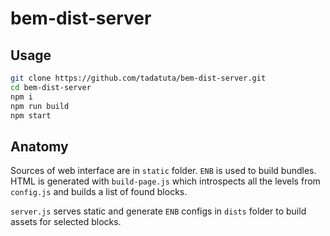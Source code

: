 # bem-dist-server

## Usage

```sh
git clone https://github.com/tadatuta/bem-dist-server.git
cd bem-dist-server
npm i
npm run build
npm start
```

## Anatomy

Sources of web interface are in `static` folder. `ENB` is used to build bundles. HTML is generated with `build-page.js` which introspects all the levels from `config.js` and builds a list of found blocks.

`server.js` serves static and generate `ENB` configs in `dists` folder to build assets for selected blocks.
